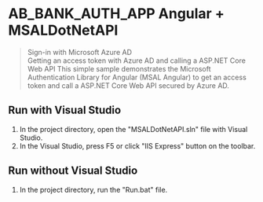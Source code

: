 # AB_BANK_AUTH_APP Angular + MSALDotNetAPI

> Sign-in with Microsoft Azure AD  
Getting an access token with Azure AD and calling a ASP.NET Core Web API
This simple sample demonstrates the Microsoft Authentication Library for Angular (MSAL Angular) to get an access token and call a ASP.NET Core Web API secured by Azure AD.  

## Run with Visual Studio  
1) In the project directory, open the "MSALDotNetAPI.sln" file with Visual Studio.  
2) In the Visual Studio, press F5 or click "IIS Express" button on the toolbar.  

## Run without Visual Studio
1) In the project directory, run the "Run.bat" file.  
